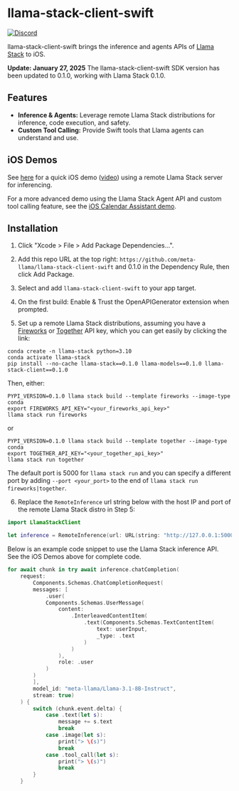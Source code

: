 # llama-stack-client-swift

[![Discord](https://img.shields.io/discord/1257833999603335178)](https://discord.gg/llama-stack)

llama-stack-client-swift brings the inference and agents APIs of [Llama Stack](https://github.com/meta-llama/llama-stack) to iOS.

**Update: January 27, 2025** The llama-stack-client-swift SDK version has been updated to 0.1.0, working with Llama Stack 0.1.0.

## Features

- **Inference & Agents:** Leverage remote Llama Stack distributions for inference, code execution, and safety.
- **Custom Tool Calling:**  Provide Swift tools that Llama agents can understand and use.

## iOS Demos
See [here](https://github.com/meta-llama/llama-stack-apps/tree/main/examples/ios_quick_demo) for a quick iOS demo ([video](https://drive.google.com/file/d/1HnME3VmsYlyeFgsIOMlxZy5c8S2xP4r4/view?usp=sharing)) using a remote Llama Stack server for inferencing.

For a more advanced demo using the Llama Stack Agent API and custom tool calling feature, see the [iOS Calendar Assistant demo](https://github.com/meta-llama/llama-stack-apps/tree/main/examples/ios_calendar_assistant).


## Installation

1. Click "Xcode > File > Add Package Dependencies...".

2. Add this repo URL at the top right: `https://github.com/meta-llama/llama-stack-client-swift` and 0.1.0 in the Dependency Rule, then click Add Package.

3. Select and add `llama-stack-client-swift` to your app target.

4. On the first build: Enable & Trust the OpenAPIGenerator extension when prompted.

5. Set up a remote Llama Stack distributions, assuming you have a [Fireworks](https://fireworks.ai/account/api-keys) or [Together](https://api.together.ai/) API key, which you can get easily by clicking the link:

```
conda create -n llama-stack python=3.10
conda activate llama-stack
pip install --no-cache llama-stack==0.1.0 llama-models==0.1.0 llama-stack-client==0.1.0
```

Then, either:
```
PYPI_VERSION=0.1.0 llama stack build --template fireworks --image-type conda
export FIREWORKS_API_KEY="<your_fireworks_api_key>"
llama stack run fireworks
```
or
```
PYPI_VERSION=0.1.0 llama stack build --template together --image-type conda
export TOGETHER_API_KEY="<your_together_api_key>"
llama stack run together
```

The default port is 5000 for `llama stack run` and you can specify a different port by adding `--port <your_port>` to the end of `llama stack run fireworks|together`.

6. Replace the `RemoteInference` url string below with the host IP and port of the remote Llama Stack distro in Step 5:

```swift
import LlamaStackClient

let inference = RemoteInference(url: URL(string: "http://127.0.0.1:5000")!)
```
Below is an example code snippet to use the Llama Stack inference API. See the iOS Demos above for complete code.

```swift
for await chunk in try await inference.chatCompletion(
    request:
        Components.Schemas.ChatCompletionRequest(
        messages: [
            .user(
            Components.Schemas.UserMessage(
                content:
                    .InterleavedContentItem(
                        .text(Components.Schemas.TextContentItem(
                            text: userInput,
                            _type: .text
                        )
                    )
                ),
                role: .user
            )
        )
        ],
        model_id: "meta-llama/Llama-3.1-8B-Instruct",
        stream: true)
    ) {
        switch (chunk.event.delta) {
            case .text(let s):
                message += s.text
                break
            case .image(let s):
                print("> \(s)")
                break
            case .tool_call(let s):
                print("> \(s)")
                break
        }
    }
```
